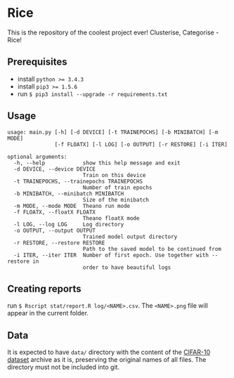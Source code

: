 Rice
====

This is the repository of the coolest project ever! Clusterise, Categorise - Rice!

Prerequisites
-------------

- install `python >= 3.4.3`
- install `pip3 >= 1.5.6`
- run `$ pip3 install --upgrade -r requirements.txt`

Usage
-----

```
usage: main.py [-h] [-d DEVICE] [-t TRAINEPOCHS] [-b MINIBATCH] [-m MODE]
               [-f FLOATX] [-l LOG] [-o OUTPUT] [-r RESTORE] [-i ITER]

optional arguments:
  -h, --help            show this help message and exit
  -d DEVICE, --device DEVICE
                        Train on this device
  -t TRAINEPOCHS, --trainepochs TRAINEPOCHS
                        Number of train epochs
  -b MINIBATCH, --minibatch MINIBATCH
                        Size of the minibatch
  -m MODE, --mode MODE  Theano run mode
  -f FLOATX, --floatX FLOATX
                        Theano floatX mode
  -l LOG, --log LOG     Log directory
  -o OUTPUT, --output OUTPUT
                        Trained model output directory
  -r RESTORE, --restore RESTORE
                        Path to the saved model to be continued from
  -i ITER, --iter ITER  Number of first epoch. Use together with --restore in
                        order to have beautiful logs

```

Creating reports
----------------

run `$ Rscript stat/report.R log/<NAME>.csv`. The `<NAME>.png` file will appear in the current folder.


Data
----
It is expected to have `data/` directory with the content of the [CIFAR-10 dataset](http://www.cs.toronto.edu/~kriz/cifar-10-python.tar.gz)
archive as it is, preserving the original names of all files. The directory must not be included into git. 
